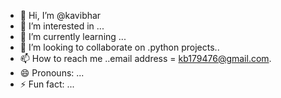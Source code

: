 - 👋 Hi, I’m @kavibhar
- 👀 I’m interested in ...
- 🌱 I’m currently learning ...
- 💞️ I’m looking to collaborate on .python projects..
- 📫 How to reach me ..email address = kb179476@gmail.com.
- 😄 Pronouns: ...
- ⚡ Fun fact: ...

<!---
kavibhar/kavibhar is a ✨ special ✨ repository because its `README.md` (this file) appears on your GitHub profile.
You can click the Preview link to take a look at your changes.
--->
